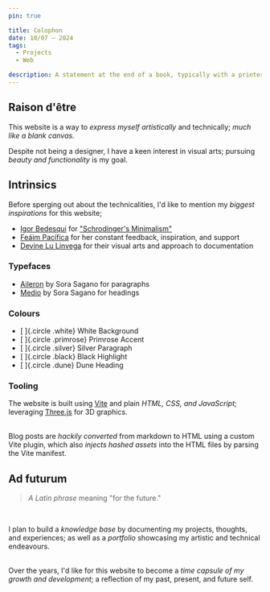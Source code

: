 ```yaml
---
pin: true

title: Colophon
date: 10/07 — 2024
tags:
  - Projects
  - Web

description: A statement at the end of a book, typically with a printer's emblem, giving information about its authorship and printing
---
```


## Raison d'être

This website is a way to _express myself artistically_ and technically; _much like a blank canvas._
<br />

Despite not being a designer, I have a keen interest in visual arts; pursuing _beauty and functionality_ is my goal.

## Intrinsics

Before sperging out about the technicalities, I'd like to mention my _biggest inspirations_ for this website;

- [Igor Bedesqui](https://igorbedesqui.com) for ["Schrodinger's Minimalism"](https://igorbedesqui.com/writing/schrodinger-minimalism)
- [Feáim Pacífica](https://fea.monster) for her constant feedback, inspiration, and support
- [Devine Lu Linvega](https://xxiivv.com/) for their visual arts and approach to documentation

### Typefaces

- [Aileron](https://dotcolon.net/font/aileron/) by Sora Sagano for paragraphs
- [Medio](https://dotcolon.net/font/medio/) by Sora Sagano for headings

### Colours

- [ ]{.circle .white} White Background
- [ ]{.circle .primrose} Primrose Accent
- [ ]{.circle .silver} Silver Paragraph
- [ ]{.circle .black} Black Highlight
- [ ]{.circle .dune} Dune Heading

### Tooling

The website is built using [Vite](https://vitejs.dev) and plain _HTML, CSS, and JavaScript_; leveraging [Three.js](https://threejs.org) for 3D graphics.  
<br />

Blog posts are _hackily converted_ from markdown to HTML using a custom Vite plugin, which also _injects hashed assets_ into the HTML files by parsing the Vite manifest.

## Ad futurum

> _A Latin phrase_ meaning "for the future."

<br />

I plan to build a _knowledge base_ by documenting my projects, thoughts, and experiences; as well as a _portfolio_ showcasing my artistic and technical endeavours.  
<br />

Over the years, I'd like for this website to become a _time capsule of my growth and development_; a reflection of my past, present, and future self.

